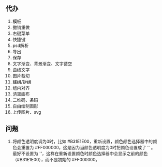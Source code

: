 ## 代办

1. 模板
2. 撤销重做
3. 右键菜单
4. 快捷键
5. psd解析
6. 导出
7. 保存
8. 文字渐变、背景渐变、文字镂空
9. 曲线文字
10. 图片裁切
11. 建组/拆组
12. 组内对齐
13. 清空画布
14. 二维码、条码
15. 自由绘制图形
16. 上传图片、svg

## 问题

1. 将颜色透明度调为0时，比如 #B31E1E00，重新设置，颜色颜色选择器中的颜色会重置为 #FF000000，这是因为当颜色透明度为0时把颜色设置成了 '' 。最好不设置为 ''，这样在重新设置颜色时颜色选择器中会显示之前的颜色（#B31E1E00），而不是初始的 #FF000000。

